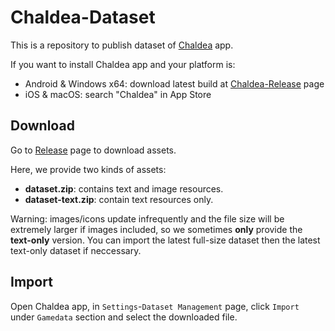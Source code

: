 # Chaldea-Dataset

This is a repository to publish dataset of [Chaldea](https://github.com/narumishi/chaldea) app.

If you want to install Chaldea app and your platform is:
- Android & Windows x64: download latest build at [Chaldea-Release](https://github.com/narumishi/chaldea/releases) page
- iOS & macOS: search "Chaldea" in App Store

## Download
Go to [Release](https://github.com/narumishi/chaldea-dataset/releases) page to download assets.

Here, we provide two kinds of assets:
- **dataset.zip**: contains text and image resources.
- **dataset-text.zip**: contain text resources only.

Warning: images/icons update infrequently and the file size will be extremely larger if images included, 
so we sometimes **only** provide the **text-only** version.
You can import the latest full-size dataset then the latest text-only dataset if neccessary.

## Import
Open Chaldea app, in `Settings`-`Dataset Management` page, click `Import` under `Gamedata` section and select the downloaded file.
